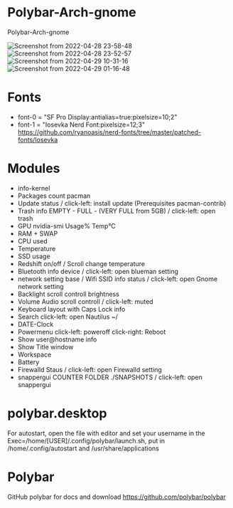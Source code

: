 # Polybar-Arch-gnome
Polybar-Arch-gnome

![Screenshot from 2022-04-28 23-58-48](https://user-images.githubusercontent.com/103053714/165861160-a85aefc5-f746-4a04-ac07-2ff723ad218c.png)
![Screenshot from 2022-04-28 23-52-57](https://user-images.githubusercontent.com/103053714/165860696-bcf5715b-3c5f-4948-88d1-6df047519f8a.png)
![Screenshot from 2022-04-29 10-31-16](https://user-images.githubusercontent.com/103053714/165919743-d6449ca4-fe8a-428e-adb8-6ed11a504d13.png)
![Screenshot from 2022-04-29 01-16-48](https://user-images.githubusercontent.com/103053714/165867435-50d964c7-b4b4-4452-9f59-455dbc383b13.png)


# Fonts 
- font-0 = "SF Pro Display:antialias=true:pixelsize=10;2"
- font-1 = "Iosevka Nerd Font:pixelsize=12;3" https://github.com/ryanoasis/nerd-fonts/tree/master/patched-fonts/Iosevka


# Modules
- info-kernel 
- Packages count pacman
- Update status / click-left: install update (Prerequisites pacman-contrib) 
- Trash info EMPTY - FULL - (VERY FULL from 5GB) /  click-left: open trash 
- GPU nvidia-smi Usage% Temp°C
- RAM + SWAP
- CPU used
- Temperature
- SSD usage 
- Redshift on/off / Scroll change temperature
- Bluetooth info device / click-left: open blueman setting
- network setting base / Wifi SSID info status / click-left: open Gnome network setting
- Backlight scroll controll brightness
- Volume Audio scroll controll / click-left: muted
- Keyboard layout with Caps Lock info
- Search click-left: open Nautilus ~/
- DATE-Clock
- Powermenu click-left: poweroff click-right: Reboot
- Show user@hostname info
- Show Title window
- Workspace
- Battery
- Firewalld Staus / click-left: open Firewalld setting
- snappergui COUNTER FOLDER ./SNAPSHOTS / click-left: open snappergui


# polybar.desktop
For autostart, open the file with editor and set your username in the Exec=/home/[USER]/.config/polybar/launch.sh, put in /home/.config/autostart and /usr/share/applications 

# Polybar
GitHub polybar for docs and download https://github.com/polybar/polybar


